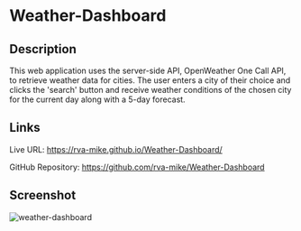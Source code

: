 # Weather-Dashboard

## Description
This web application uses the server-side API, OpenWeather One Call API, to retrieve weather data for cities. The user enters a city of their choice and clicks the 'search' button and receive weather conditions of the chosen city for the current day along with a 5-day forecast. 

## Links

Live URL: https://rva-mike.github.io/Weather-Dashboard/

GitHub Repository: https://github.com/rva-mike/Weather-Dashboard

## Screenshot
![weather-dashboard](https://user-images.githubusercontent.com/105617274/177630815-cfa58afa-ebb3-4011-8dd1-f5ab6648d785.png)
